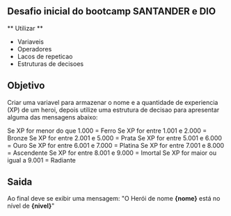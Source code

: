 ## Desafio inicial do bootcamp  SANTANDER e DIO


** Utilizar **

- Variaveis
- Operadores 
- Lacos de repeticao
- Estruturas de decisoes

## Objetivo

Criar uma variavel para armazenar o nome e a quantidade de experiencia (XP) de um heroi, depois utilize uma estrutura de decisao para apresentar alguma das mensagens abaixo:

Se XP for menor do que 1.000 = Ferro
Se XP for entre 1.001 e 2.000 = Bronze
Se XP for entre 2.001 e 5.000 = Prata
Se XP for entre 5.001 e 6.000 = Ouro
Se XP for entre 6.001 e 7.000 = Platina
Se XP for entre 7.001 e 8.000 = Ascendente
Se XP for entre 8.001  e 9.000 = Imortal
Se XP for maior ou igual a 9.001 = Radiante 


## Saida

Ao final deve se exibir uma mensagem:
"O Herói de nome **{nome}** está no nível de **{nivel}**"